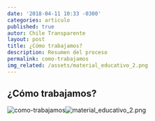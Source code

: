 ```yaml
---
date: '2018-04-11 10:33 -0300'
categories: articulo
published: true
autor: Chile Transparente
layout: post
title: ¿Cómo trabajamos?
description: Resumen del proceso
permalink: como-trabajamos
img_related: /assets/material_educativo_2.png
---
```

## ¿Cómo trabajamos?

![como-trabajamos]({{site.baseurl}}/assets/material_educativo_2.png)![material_educativo_2.png]({{site.baseurl}}/assets/material_educativo_2.png)

